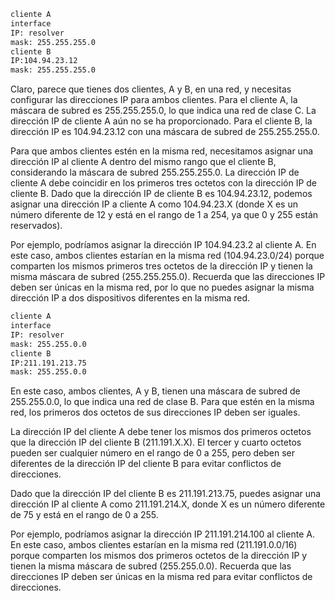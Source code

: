 ```bash
cliente A
interface
IP: resolver
mask: 255.255.255.0
cliente B
IP:104.94.23.12
mask: 255.255.255.0
```

Claro, parece que tienes dos clientes, A y B, en una red, y necesitas configurar las direcciones IP para ambos clientes. Para el cliente A, la máscara de subred es 255.255.255.0, lo que indica una red de clase C. La dirección IP de cliente A aún no se ha proporcionado. Para el cliente B, la dirección IP es 104.94.23.12 con una máscara de subred de 255.255.255.0.

Para que ambos clientes estén en la misma red, necesitamos asignar una dirección IP al cliente A dentro del mismo rango que el cliente B, considerando la máscara de subred 255.255.255.0. La dirección IP de cliente A debe coincidir en los primeros tres octetos con la dirección IP de cliente B. Dado que la dirección IP de cliente B es 104.94.23.12, podemos asignar una dirección IP a cliente A como 104.94.23.X (donde X es un número diferente de 12 y está en el rango de 1 a 254, ya que 0 y 255 están reservados).

Por ejemplo, podríamos asignar la dirección IP 104.94.23.2 al cliente A. En este caso, ambos clientes estarían en la misma red (104.94.23.0/24) porque comparten los mismos primeros tres octetos de la dirección IP y tienen la misma máscara de subred (255.255.255.0). Recuerda que las direcciones IP deben ser únicas en la misma red, por lo que no puedes asignar la misma dirección IP a dos dispositivos diferentes en la misma red.

```bash
cliente A
interface
IP: resolver
mask: 255.255.0.0
cliente B
IP:211.191.213.75
mask: 255.255.0.0
```

En este caso, ambos clientes, A y B, tienen una máscara de subred de 255.255.0.0, lo que indica una red de clase B. Para que estén en la misma red, los primeros dos octetos de sus direcciones IP deben ser iguales.

La dirección IP del cliente A debe tener los mismos dos primeros octetos que la dirección IP del cliente B (211.191.X.X). El tercer y cuarto octetos pueden ser cualquier número en el rango de 0 a 255, pero deben ser diferentes de la dirección IP del cliente B para evitar conflictos de direcciones.

Dado que la dirección IP del cliente B es 211.191.213.75, puedes asignar una dirección IP al cliente A como 211.191.214.X, donde X es un número diferente de 75 y está en el rango de 0 a 255.

Por ejemplo, podríamos asignar la dirección IP 211.191.214.100 al cliente A. En este caso, ambos clientes estarían en la misma red (211.191.0.0/16) porque comparten los mismos dos primeros octetos de la dirección IP y tienen la misma máscara de subred (255.255.0.0). Recuerda que las direcciones IP deben ser únicas en la misma red para evitar conflictos de direcciones.